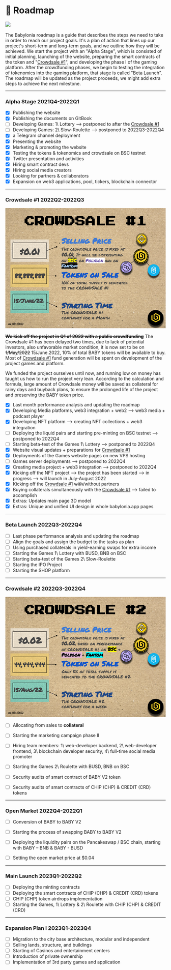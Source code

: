 
# 🚀 Roadmap

![](.gitbook/assets/SLIDES\_ROADMAP\_003\_2000x1000.png)

The Babylonia roadmap is a guide that describes the steps we need to take in order to reach our project goals. It's a plan of action that lines up our project's short-term and long-term goals, and we outline how they will be achieved. We start the project with an "Alpha Stage", which is consisted of initial planning, launching of the website, preparing the smart contracts of the token and "[Crowdsale #1](https://pool.babylonia.app/Crowdsale1)", and developing the phase I of the gaming platform. After the crowdfunding phases, we begin to testing the integration of tokenomics into the gaming platform, that stage is called "Beta Launch". The roadmap will be updated as the project proceeds, we might add extra steps to achieve the next milestone.

<hr/>

### Alpha Stage 2021Q4-2022Q1

* [x] Publishing the website
* [x] Publishing the documents on GitBook
* [ ] Developing Games: 1\ Lottery --> postponed to after the [Crowdsale #1](https://pool.babylonia.app/Crowdsale1)
* [ ] Developing Games: 2\ Slow-Roulette --> postponed to 2022Q3-2022Q4
* [x] a Telegram channel deployment
* [x] Presenting the website
* [x] Marketing & promoting the website
* [x] Testing the tokens & tokenomics and crowdsale on BSC testnet
* [x] Twitter presentation and activities
* [x] Hiring smart contract devs
* [x] Hiring social media creators
* [x] Looking for partners & collaborators
* [x] Expansion on web3 applications, pool, tickers, blockchain connector

<hr/>

### Crowdsale #1 2022Q2-2022Q3

![Babylonia Crowdsale #1 presentation](https://raw.githubusercontent.com/babyloniaapp/docs/main/assets/images/SLIDES_CROWDSALE%231_05_900px.png)

~~**We kick off the project in Q1 of 2022 with a public crowdfunding**~~ The Crowdsale #1 has been delayed two times, due to lack of potential investors, also unfavorable market condition, it is now set to be on ~~1/May/2022~~ 15/June.2022, 10% of total BABY tokens will be available to buy. Most of [Crowdsale #1](https://pool.babylonia.app/Crowdsale1) fund generation will be spent on development of the project games and platform.

We funded the project ourselves until now, and running low on money has taught us how to run the project very lean. According to the calculation and formula, large amount of Crowdsale money will be saved as collateral for rainy days and buyback plans, to ensure the prolonged life of the project and preserving the BABY token price.

* [x] Last month performance analysis and updating the roadmap
* [x] Developing Media platforms, web3 integration + web2 --> web3 media + podcast player
* [x] Developing NFT platform --> creating NFT collections + web3 integration
* [ ] Deploying the liquid pairs and starting pre-minting on BSC testnet --> postponed to 2022Q4
* [ ] Starting beta-test of the Games 1\ Lottery --> postponed to 2022Q4
* [x] Website visual updates + preparations for [Crowdsale #1](https://pool.babylonia.app/Crowdsale1)
* [x] Deployments of the Games website pages on new VPS hosting
* [ ] Games server deployments --> postponed to 2022Q4
* [x] Creating media project + web3 integration --> postponed to 2022Q4
* [x] Kicking off the NFT project --> the project has been started --> in progress --> will launch in July-August 2022
* [x] Kicking off the [Crowdsale #1](https://pool.babylonia.app/Crowdsale1) ~~with~~/without partners
* [X] Buying collaterals simultaneously with the [Crowdsale #1](https://pool.babylonia.app/Crowdsale1) --> failed to accomplish
* [x] Extras: Updates main page 3D model
* [x] Extras: Unique and unified UI design in whole babylonia.app pages

<hr/>

### Beta Launch 2022Q3-2022Q4

* [ ] Last phase performance analysis and updating the roadmap
* [ ] Align the goals and assign the budget to the tasks as plan
* [ ] Using purchased collaterals in yield-earning swaps for extra income
* [ ] Starting the Games 1\ Lottery with BUSD, BNB on BSC
* [ ] Starting beta-test of the Games 2\ Slow-Roulette
* [ ] Starting the IPO Project
* [ ] Starting the SHOP platform

<hr/>

### Crowdsale #2 2022Q3-2022Q4

![Babylonia Crowdsale #2 Presentation](https://raw.githubusercontent.com/babyloniaapp/docs/main/assets/images/SLIDES_CROWDSALE%232_05_900px.png)

* [ ] Allocating from sales to **collateral**
* [ ] Starting the marketing campaign phase II
* [ ] Hiring team members: 1\ web-developer backend, 2\ web-developer frontend, 3\ blockchain developer security, 4\ full-time social media promoter
* [ ] Starting the Games 2\ Roulette with BUSD, BNB on BSC
* [ ] Security audits of smart contract of BABY V2 token
* [ ] Security audits of smart contracts of CHIP (CHP) & CREDIT (CRD) tokens


<hr/>

### Open Market 2022Q4-2022Q1

* [ ] Conversion of BABY to BABY V2
* [ ] Starting the process of swapping BABY to BABY V2
* [ ] Deploying the liquidity pairs on the Pancakeswap / BSC chain, starting with BABY – BNB & BABY - BUSD
* [ ] Setting the open market price at $0.04


<hr/>

### Main Launch 2023Q1-2022Q2

* [ ] Deploying the minting contracts
* [ ] Deploying the smart contracts of CHIP (CHP) & CREDIT (CRD) tokens
* [ ] CHIP (CHP) token airdrops implementation
* [ ] Starting the Games, 1\ Lottery & 2\ Roulette with CHIP (CHP) & CREDIT (CRD)

<hr/>

### Expansion Plan I 2023Q1-2023Q4

* [ ] Migration to the city base architecture, modular and independent
* [ ] Selling lands, structure, and buildings
* [ ] Starting of Casinos and entertainment centers
* [ ] Introduction of private ownership
* [ ] Implementation of 3rd party games and application

